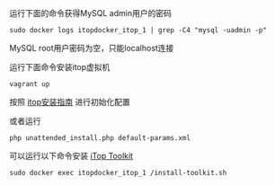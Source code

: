 运行下面的命令获得MySQL admin用户的密码
```
sudo docker logs itopdocker_itop_1 | grep -C4 "mysql -uadmin -p"
```

MySQL root用户密码为空，只能localhost连接

运行下面命令安装itop虚拟机
```
vagrant up
```

按照 [itop安装指南](https://wiki.openitop.org/doku.php?id=2_4_0:install:install_wizard) 进行初始化配置

或者运行
```
php unattended_install.php default-params.xml
```

可以运行以下命令安装 [iTop Toolkit](https://wiki.openitop.org/doku.php?id=2_4_0:customization:datamodel#installing_the_toolkit)
```
sudo docker exec itopdocker_itop_1 /install-toolkit.sh
```

